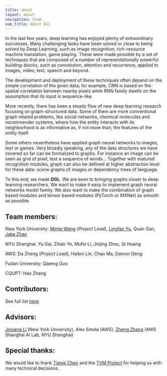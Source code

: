 ```yaml
---
title: about
layout: about
navigation: true
sub_title: About DGL
---
```

In the last few years, deep learning has enjoyed plenty of extraordinary
successes. Many challenging tasks have been solved or close to being solved by
Deep Learning, such as image recognition, rich-resource machine translation,
game playing. These were made possible by a set of techniques that are composed
of a number of representationally powerful building-blocks, such as
convolution, attention and recurrence, applied to images, video, text, speech
and beyond.

The development and deployment of these techniques often depend on the simple
correlation of the given data; for example, CNN is based on the spatial
correlation between nearby pixels while RNN family dwells on the assumption
that its input is sequence-like.

More recently, there has been a steady flow of new deep learning research
focusing on graph-structured data. Some of them are more conventional graph
related problems, like social networks, chemical molecules and recommender
systems, where how the entity interacts with its neighborhood is as informative
as, if not more than, the features of the entity itself.

Some others nevertheless have applied graph neural networks to images, text or
games. Very broadly speaking, any of the data structures we have covered so far
can be formalized to graphs. For instance an image can be seen as grid of
pixel, text a sequence of words… Together with matured recognition modules,
graph can also be defined at higher abstraction level for these data: scene
graphs of images or dependency trees of language.

To this end, we made **DGL**. We are keen to bringing graphs closer to deep
learning researchers. We want to make it easy to implement graph neural
networks model family. We also want to make the combination of graph based
modules and tensor based modules (PyTorch or MXNet) as smooth as possible.

## Team members:
New York University: [Minjie Wang](https://jermainewang.github.io/) (*Project Lead*),
[Lingfan Yu](https://cs.nyu.edu/~lingfan/), Quan Gan, [Jake Zhao](https://cs.nyu.edu/~jakezhao/)

NYU Shanghai: Yu Gai, Zihao Ye, Mufei Li, Jinjing Zhou, Qi Huang

AWS: Da Zheng (*Project Lead*), Haibin Lin, Chao Ma, Damon Deng

Fudan University: Qipeng Guo

CQUPT: Hao Zhang

## Contributors:
See full list [here](https://github.com/dmlc/dgl/blob/master/CONTRIBUTORS.md).

## Advisors:

[Jinyang Li](http://www.news.cs.nyu.edu/~jinyang/) (New York University), 
Alex Smola (AWS), 
[Zheng Zhang](https://shanghai.nyu.edu/academics/faculty/directory/zheng-zhang) 
(AWS Shanghai AI Lab, NYU Shanghai)

## Special thanks: 

We would like to thank [Tianqi Chen](https://homes.cs.washington.edu/~tqchen/) 
and the [TVM Project](https://tvm.ai/) for helping us with many technical decisions.
